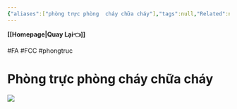 ```yaml
---
{"aliases":["phòng trực phòng  cháy chữa cháy"],"tags":null,"Related":null,"date":null,"URL":null,"Author":null,"dg-publish":true,"image":null,"permalink":"/Electric Engineer/ELV/Báo cháy -Fire alarm system/Phòng FCC - Phòng trực điều điển chống cháy/","dgPassFrontmatter":true,"noteIcon":"2","created":"2024-01-19T05:27:49.516+07:00","updated":"2024-01-19T10:14:49.000+07:00"}
---
```


**[[Homepage\|Quay Lại👈]]**

#FA #FCC #phongtruc

# Phòng trực phòng cháy chữa cháy

![](https://i.imgur.com/ctUvdnE.png)
